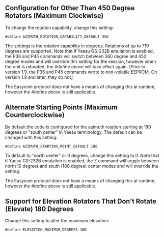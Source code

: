 ## Configuration for Other Than 450 Degree Rotators (Maximum Clockwise)

To change the rotation capability, change this setting:

`#define AZIMUTH_ROTATION_CAPABILITY_DEFAULT 450`

The settings is the rotation capability in degrees. Rotations of up to 719 degrees are supported.  Note that if Yaesu GS-232B emulation is enabled, the P36 and P45 commands will switch between 360 degree and 450 degree modes and will override this setting for the session, however when the unit is rebooted, the #define above will take effect again.  (Prior to version 1.9, the P36 and P45 commands wrote to non-volatile EEPROM.  On version 1.9 and later, they do not,)

The Easycom protocol does not have a means of changing this at runtime, however the #define above is still applicable.

## Alternate Starting Points (Maximum Counterclockwise)

By default the code is configured for the azimuth rotation starting at 180 degrees or "south center" in Yaesu terminology.  The default can be changed with this setting:

`#define AZIMUTH_STARTING_POINT_DEFAULT 180`

To default to "north center" or 0 degrees, change this setting to 0.  Note that if Yaesu GS-232B emulation is enabled, the Z command will toggle between north (0 degree) and south (180 degree) center modes and will override the setting.

The Easycom protocol does not have a means of changing this at runtime, however the #define above is still applicable.

## Support for Elevation Rotators That Don't Rotate (Elevate) 180 Degrees

Change this setting to alter the maximum elevation:

`#define ELEVATION_MAXIMUM_DEGREES 180`
